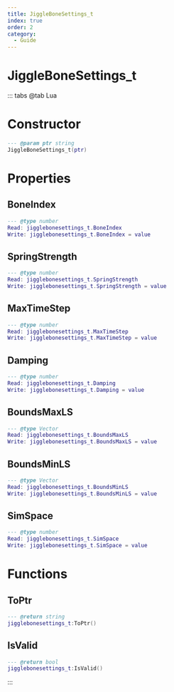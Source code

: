 ```yaml
---
title: JiggleBoneSettings_t
index: true
order: 2
category:
  - Guide
---
```


# JiggleBoneSettings_t

::: tabs
@tab Lua
# Constructor
```lua
--- @param ptr string
JiggleBoneSettings_t(ptr)
```
# Properties
## BoneIndex 
```lua
--- @type number
Read: jigglebonesettings_t.BoneIndex
Write: jigglebonesettings_t.BoneIndex = value
```
## SpringStrength 
```lua
--- @type number
Read: jigglebonesettings_t.SpringStrength
Write: jigglebonesettings_t.SpringStrength = value
```
## MaxTimeStep 
```lua
--- @type number
Read: jigglebonesettings_t.MaxTimeStep
Write: jigglebonesettings_t.MaxTimeStep = value
```
## Damping 
```lua
--- @type number
Read: jigglebonesettings_t.Damping
Write: jigglebonesettings_t.Damping = value
```
## BoundsMaxLS 
```lua
--- @type Vector
Read: jigglebonesettings_t.BoundsMaxLS
Write: jigglebonesettings_t.BoundsMaxLS = value
```
## BoundsMinLS 
```lua
--- @type Vector
Read: jigglebonesettings_t.BoundsMinLS
Write: jigglebonesettings_t.BoundsMinLS = value
```
## SimSpace 
```lua
--- @type number
Read: jigglebonesettings_t.SimSpace
Write: jigglebonesettings_t.SimSpace = value
```
# Functions
## ToPtr
```lua
--- @return string
jigglebonesettings_t:ToPtr()
```
## IsValid
```lua
--- @return bool
jigglebonesettings_t:IsValid()
```

:::